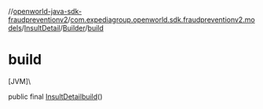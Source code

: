 //[openworld-java-sdk-fraudpreventionv2](../../../../index.md)/[com.expediagroup.openworld.sdk.fraudpreventionv2.models](../../index.md)/[InsultDetail](../index.md)/[Builder](index.md)/[build](build.md)

# build

[JVM]\

public final [InsultDetail](../index.md)[build](build.md)()
